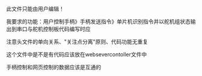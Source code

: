 此文件只能由用户编辑！

我要求的功能：用户控制手柄》手柄发送指令》单片机识别指令并以舵机组状态输出到串口与舵机控制板代码编写时应

注意头文件的单向关系、"关注点分离"原则、代码功能无重复

这个文件中是不是有代码应该放在websevercontoller文件中

手柄控制和网页控制的数据应该是互通的
